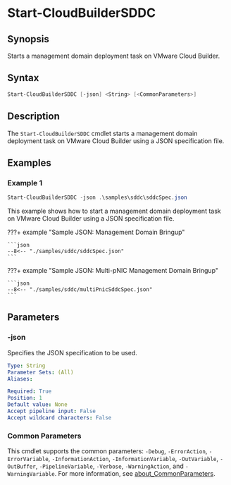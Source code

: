 # Start-CloudBuilderSDDC

## Synopsis

Starts a management domain deployment task on VMware Cloud Builder.

## Syntax

```powershell
Start-CloudBuilderSDDC [-json] <String> [<CommonParameters>]
```

## Description

The `Start-CloudBuilderSDDC` cmdlet starts a management domain deployment task on VMware Cloud Builder using a JSON specification file.

## Examples

### Example 1

```powershell
Start-CloudBuilderSDDC -json .\samples\sddc\sddcSpec.json
```

This example shows how to start a management domain deployment task on VMware Cloud Builder using a JSON specification file.

???+ example "Sample JSON: Management Domain Bringup"

    ```json
    --8<-- "./samples/sddc/sddcSpec.json"
    ```

???+ example "Sample JSON: Multi-pNIC Management Domain Bringup"

    ```json
    --8<-- "./samples/sddc/multiPnicSddcSpec.json"
    ```

## Parameters

### -json

Specifies the JSON specification to be used.

```yaml
Type: String
Parameter Sets: (All)
Aliases:

Required: True
Position: 1
Default value: None
Accept pipeline input: False
Accept wildcard characters: False
```

### Common Parameters

This cmdlet supports the common parameters: `-Debug`, `-ErrorAction`, `-ErrorVariable`, `-InformationAction`, `-InformationVariable`, `-OutVariable`, `-OutBuffer`, `-PipelineVariable`, `-Verbose`, `-WarningAction`, and `-WarningVariable`. For more information, see [about_CommonParameters](http://go.microsoft.com/fwlink/?LinkID=113216).
